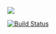 <a href="https://codeclimate.com/github/biolabalo/Reactify-SendIT/test_coverage"><img src="https://api.codeclimate.com/v1/badges/d56f8d6f89e02dc712f0/test_coverage" /></a>

[![Build Status](https://travis-ci.com/biolabalo/Reactify-SendIT.svg?branch=master)](https://travis-ci.com/biolabalo/Reactify-SendIT)
